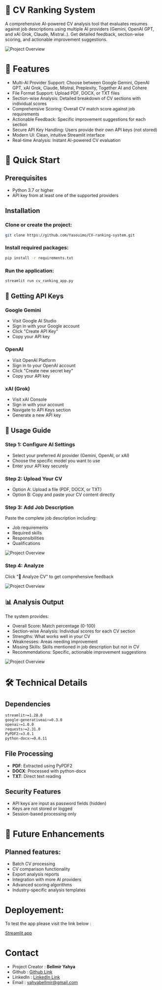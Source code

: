 # 🎯 CV Ranking System  
 
A comprehensive AI-powered CV analysis tool that evaluates resumes against job descriptions using multiple AI providers (Gemini, OpenAI GPT, and xAI Grok, Claude, Mistral..). Get detailed feedback, section-wise scoring, and actionable improvement suggestions. 

![Project Overview](docs/pic1.png)   
 
# 🌟 Features 

- Multi-AI Provider Support: Choose between Google Gemini, OpenAI GPT, xAI Grok, Claude, Mistral, Preplexity, Together AI and Cohere 
- File Format Support: Upload PDF, DOCX, or TXT files
- Section-wise Analysis: Detailed breakdown of CV sections with individual scores
- Comprehensive Scoring: Overall CV match score against job requirements
- Actionable Feedback: Specific improvement suggestions for each section
- Secure API Key Handling: Users provide their own API keys (not stored)
- Modern UI: Clean, intuitive Streamlit interface
- Real-time Analysis: Instant AI-powered CV evaluation

# 🚀 Quick Start

## Prerequisites

- Python 3.7 or higher
- API key from at least one of the supported providers

## Installation
### Clone or create the project:
```bash
git clone https://github.com/Yasouimo/CV-ranking-system.git
```
### Install required packages:
```bash
pip install -r requirements.txt
```
### Run the application:
```bash
streamlit run cv_ranking_app.py
```

## 🔑 Getting API Keys
### Google Gemini
- Visit Google AI Studio
- Sign in with your Google account
- Click "Create API Key"
- Copy your API key

### OpenAI
- Visit OpenAI Platform
- Sign in to your OpenAI account
- Click "Create new secret key"
- Copy your API key

### xAI (Grok)
- Visit xAI Console
- Sign in with your account
- Navigate to API Keys section
- Generate a new API key

## 📖 Usage Guide
### Step 1: Configure AI Settings
- Select your preferred AI provider (Gemini, OpenAI, or xAI)
- Choose the specific model you want to use
- Enter your API key securely

### Step 2: Upload Your CV
- Option A: Upload a file (PDF, DOCX, or TXT)
- Option B: Copy and paste your CV content directly

### Step 3: Add Job Description
Paste the complete job description including:

- Job requirements
- Required skills
- Responsibilities
- Qualifications

![Project Overview](docs/pic2.png) 

### Step 4: Analyze
Click "🚀 Analyze CV" to get comprehensive feedback

![Project Overview](docs/pic3.png) 

## 📊 Analysis Output
The system provides:

- Overall Score: Match percentage (0-100)
- Section-wise Analysis: Individual scores for each CV section
- Strengths: What works well in your CV
- Weaknesses: Areas needing improvement
- Missing Skills: Skills mentioned in job description but not in CV
- Recommendations: Specific, actionable improvement suggestions

![Project Overview](docs/pic4.png) 

# 🛠️ Technical Details
## Dependencies
```bash
streamlit>=1.28.0
google-generativeai>=0.3.0
openai>=1.0.0
requests>=2.31.0
PyPDF2>=3.0.1
python-docx>=0.8.11
```

## File Processing
- **PDF**: Extracted using PyPDF2
- **DOCX**: Processed with python-docx
- **TXT**: Direct text reading

## Security Features
- API keys are input as password fields (hidden)
- Keys are not stored or logged
- Session-based processing only

# 🔮 Future Enhancements
## Planned features:

- Batch CV processing
- CV comparison functionality
- Export analysis reports
- Integration with more AI providers
- Advanced scoring algorithms
- Industry-specific analysis templates

# Deployement:
To test the app please visit the link below :

[Streamlit app](https://cv-ranking-system.streamlit.app/)

# Contact
- Project Creator : **Bellmir Yahya**
- Github : [Github Link](https://github.com/Yasouimo)
- LinkedIn : [LinkedIn Link](https://www.linkedin.com/in/yahya-bellmir-a54176284/)
- Email : yahyabellmir@gmail.com

